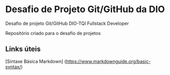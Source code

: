 # Desafio de Projeto Git/GitHub da DIO
Desafio de projeto Git/GitHub DIO-TQI Fullstack Developer

Repositório criado para o desafio de projetos 

## Links úteis
[Sintaxe Básica Markdown] (https://www.markdownguide.org/basic-syntax/)

